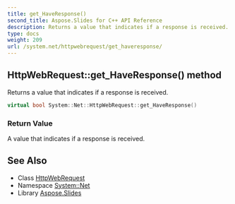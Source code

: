 ```yaml
---
title: get_HaveResponse()
second_title: Aspose.Slides for C++ API Reference
description: Returns a value that indicates if a response is received.
type: docs
weight: 209
url: /system.net/httpwebrequest/get_haveresponse/
---
```

## HttpWebRequest::get_HaveResponse() method


Returns a value that indicates if a response is received.

```cpp
virtual bool System::Net::HttpWebRequest::get_HaveResponse()
```


### Return Value

A value that indicates if a response is received.

## See Also

* Class [HttpWebRequest](../)
* Namespace [System::Net](../../)
* Library [Aspose.Slides](../../../)